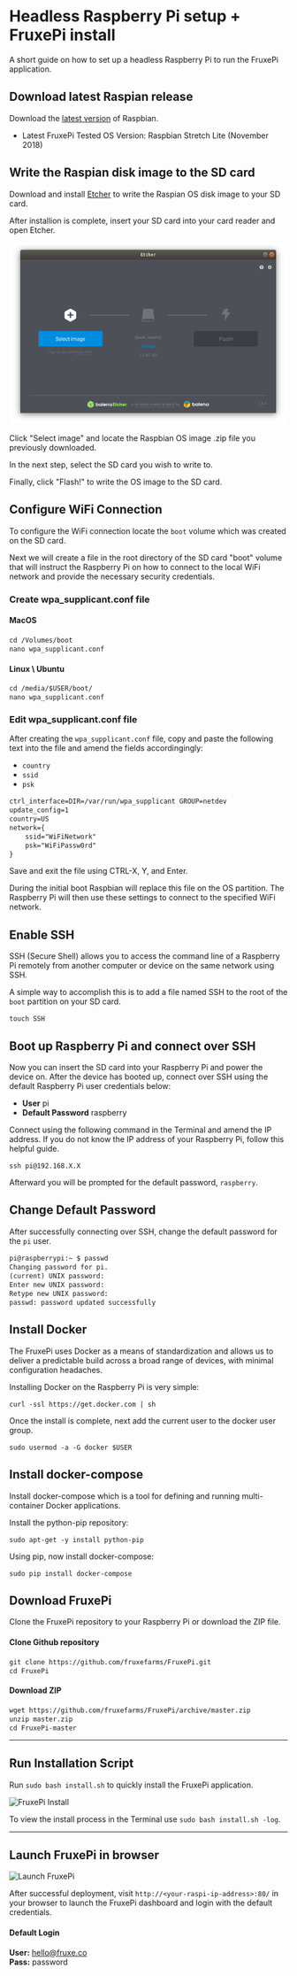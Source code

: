# Headless Raspberry Pi setup + FruxePi install
A short guide on how to set up a headless Raspberry Pi to run the FruxePi application.

## Download latest Raspian release
Download the [latest version](https://www.raspberrypi.org/downloads/raspbian/) of Raspbian.

- Latest FruxePi Tested OS Version: Raspbian Stretch Lite (November 2018)

## Write the Raspian disk image to the SD card
Download and install [Etcher](https://www.balena.io/etcher/) to write the Raspian OS disk image to your SD card.

After installion is complete, insert your SD card into your card reader and open Etcher.

![Write Disk Image](img/etcher_install.png?raw=true)

Click "Select image" and locate the Raspbian OS image .zip file you previously downloaded. 

In the next step, select the SD card you wish to write to.

Finally, click "Flash!" to write the OS image to the SD card. 

## Configure WiFi Connection
To configure the WiFi connection locate the `boot` volume which was created on the SD card. 

Next we will create a file in the root directory of the SD card "boot" volume that will instruct the Raspberry Pi on how to connect to the local WiFi network and provide the necessary security credentials.

### Create wpa_supplicant.conf file

#### MacOS
```
cd /Volumes/boot
nano wpa_supplicant.conf 
```

#### Linux \ Ubuntu
```
cd /media/$USER/boot/
nano wpa_supplicant.conf
```

### Edit wpa_supplicant.conf file

After creating the `wpa_supplicant.conf` file, copy and paste the following text into the file and amend the fields accordingingly:

- `country`
- `ssid`
- `psk`


```
ctrl_interface=DIR=/var/run/wpa_supplicant GROUP=netdev
update_config=1
country=US
network={
    ssid="WiFiNetwork"
    psk="WiFiPassw0rd"
}
```
Save and exit the file using CTRL-X, Y, and Enter.

During the initial boot Raspbian will replace this file on the OS partition. The Raspberry Pi will then use these settings to connect to the specified WiFi network.

## Enable SSH

SSH (Secure Shell) allows you to access the command line of a Raspberry Pi remotely from another computer or device on the same network using SSH.

A simple way to accomplish this is to add a file named SSH to the root of the `boot` partition on your SD card. 

```
touch SSH
```

## Boot up Raspberry Pi and connect over SSH

Now you can insert the SD card into your Raspberry Pi and power the device on. After the device has booted up, connect over SSH using the default Raspberry Pi user credentials below:

- **User** pi
- **Default Password** raspberry

Connect using the following command in the Terminal and amend the IP address. If you do not know the IP address of your Raspberry Pi, follow this helpful guide.

```
ssh pi@192.168.X.X
```
Afterward you will be prompted for the default password, `raspberry`.

## Change Default Password

After successfully connecting over SSH, change the default password for the `pi` user.

```
pi@raspberrypi:~ $ passwd
Changing password for pi.
(current) UNIX password: 
Enter new UNIX password: 
Retype new UNIX password: 
passwd: password updated successfully
```

<!-- ## Add your SSH Key to your Raspberry Pi for login -->

## Install Docker

The FruxePi uses Docker as a means of standardization and allows us to deliver a predictable build across a broad range of devices, with minimal configuration headaches.

Installing Docker on the Raspberry Pi is very simple:

```
curl -ssl https://get.docker.com | sh
```

Once the install is complete, next add the current user to the docker user group.

```
sudo usermod -a -G docker $USER
```

## Install docker-compose

Install docker-compose which is a tool for defining and running multi-container Docker applications.

Install the python-pip repository:

```
sudo apt-get -y install python-pip
```

Using pip, now install docker-compose:

```
sudo pip install docker-compose
```

## Download FruxePi
Clone the FruxePi repository to your Raspberry Pi or download the ZIP file.

#### Clone Github repository
```
git clone https://github.com/fruxefarms/FruxePi.git
cd FruxePi
```

#### Download ZIP
```
wget https://github.com/fruxefarms/FruxePi/archive/master.zip
unzip master.zip
cd FruxePi-master
```

---

## Run Installation Script

Run `sudo bash install.sh` to quickly install the FruxePi application.

![FruxePi Install](https://github.com/fruxefarms/FruxePi/blob/master/docs/img/fruxepi_install.gif?raw=true)

To view the install process in the Terminal use `sudo bash install.sh -log`.

---

## Launch FruxePi in browser
![Launch FruxePi](https://github.com/fruxefarms/FruxePi/blob/master/docs/img/fruxepi_login.gif?raw=true)

After successful deployment, visit `http://<your-raspi-ip-address>:80/` in your browser to launch the FruxePi dashboard and login with the default credentials.

#### Default Login
**User:** hello@fruxe.co 
<br/>**Pass:** password 

